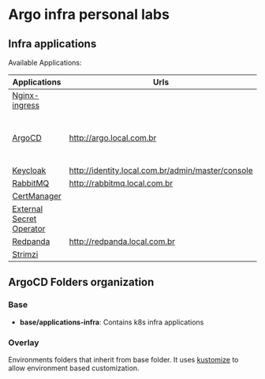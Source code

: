 # Argo infra personal labs

## Infra applications

Available Applications:

| Applications  | Urls | Username  | Password |
| ------------- | ------------- | ------------- | ------------- |
| [Nginx-ingress](https://kubernetes.github.io/ingress-nginx) | | | |
| [ArgoCD](https://argo-cd.readthedocs.io/en/stable)  | <http://argo.local.com.br>  | admin  | get password at k3s start script |
| [Keycloak](https://www.keycloak.org)  | <http://identity.local.com.br/admin/master/console>  | admin  | password |
| [RabbitMQ](https://www.rabbitmq.com)  | <http://rabbitmq.local.com.br>  | user  | bitnami |
| [CertManager](https://www.rabbitmq.com) | | | |
| [External Secret Operator](https://external-secrets.io/latest) | | | |
| [Redpanda](https://redpanda.com) | <http://redpanda.local.com.br> | admin | password |
| [Strimzi](https://strimzi.io/) | | admin | password |

## ArgoCD Folders organization

### Base

- **base/applications-infra**: Contains k8s infra applications

### Overlay

Environments folders that inherit from base folder. It uses [kustomize](https://github.com/kubernetes-sigs/kustomize) to allow environment based customization.
